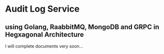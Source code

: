 # Audit Log Service 

## using Golang, RaabbitMQ, MongoDB and GRPC in Hegxagonal Architecture

I will complete documents very soon...
